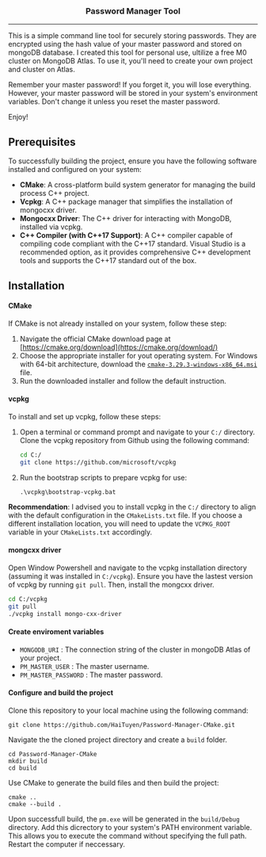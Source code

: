<h3 align="center">Password Manager Tool</h3>

---

This is a simple command line tool for securely storing passwords. They are encrypted using the hash value of your master password and stored on mongoDB database. I created this tool for personal use, ultilize a free M0 cluster on MongoDB Atlas. To use it, you'll need to create your own project and cluster on Atlas.

Remember your master password! If you forget it, you will lose everything. However, your master password will be stored in your system's environment variables. Don't change it unless you reset the master password.

Enjoy!

## Prerequisites

To successfully building the project, ensure you have the following software installed and configured on your system:

* **CMake**: A cross-platform build system generator for managing the build process C++ project.
* **Vcpkg**: A C++ package manager that simplifies the installation of mongocxx driver.
* **Mongocxx Driver**: The C++ driver for interacting with MongoDB, installed via vcpkg.
* **C++ Compiler (with C++17 Support)**: A C++ compiler capable of compiling code compliant with the C++17 standard. Visual Studio is a recommended option, as it provides comprehensive C++ development tools and supports the C++17 standard out of the box.

## Installation

#### CMake

If CMake is not already installed on your system, follow these step:

1. Navigate the official CMake download page at [https://cmake.org/download](https://cmake.org/download/)
2. Choose the appropriate installer for yout operating system. For Windows with 64-bit architecture, download the [`cmake-3.29.3-windows-x86_64.msi`](https://github.com/Kitware/CMake/releases/download/v3.29.3/cmake-3.29.3-windows-x86_64.msi) file.
3. Run the downloaded installer and follow the default instruction.

#### vcpkg

To install and set up vcpkg, follow these steps:

1. Open a terminal or command prompt and navigate to your `C:/` directory. Clone the vcpkg repository from Github using the following command:

   ```bash
   cd C:/
   git clone https://github.com/microsoft/vcpkg
   ```
2. Run the bootstrap scripts to prepare vcpkg for use:

   ```
   .\vcpkg\bootstrap-vcpkg.bat
   ```

**Recommendation**: I advised you to install vcpkg in the `C:/` directory to align with the default configuration in the `CMakeLists.txt` file. If you choose a different installation location, you will need to update the `VCPKG_ROOT` variable in your `CMakeLists.txt` accordingly.

#### mongcxx driver

Open Window Powershell and navigate to the vcpkg installation directory (assuming it was installed in `C:/vcpkg`). Ensure you have the lastest version of vcpkg by running `git pull`. Then, install the mongcxx driver.

```bash
cd C:/vcpkg
git pull
./vcpkg install mongo-cxx-driver
```

#### Create enviroment variables

* `MONGODB_URI` : The connection string of the cluster in mongoDB Atlas of your project.
* `PM_MASTER_USER` : The master username.
* `PM_MASTER_PASSWORD` : The master password.

#### Configure and build the project

Clone this repository to your local machine using the following command:

```
git clone https://github.com/HaiTuyen/Password-Manager-CMake.git
```

Navigate the the cloned project directory and create a `build` folder.

```
cd Password-Manager-CMake
mkdir build
cd build
```

Use CMake to generate the build files and then build the project:

```
cmake ..
cmake --build .

```

Upon successfull build, the `pm.exe` will be generated in the `build/Debug` directory. Add this dicrectory to your system's PATH environment variable. This allows you to execute the command without specifying the full path. Restart the computer if neccessary.

